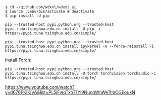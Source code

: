 

```
$ cd ~/github.com/wdxxl/wdxxl_ai
$ source .venv/bin/activate # deactivate
$ pip install -U pip
```

```
pip --trusted-host pypi.python.org --trusted-host pypi.tuna.tsinghua.edu.cn install -U pip -i https://pypi.tuna.tsinghua.edu.cn/simple/
```

```
pip --trusted-host pypi.python.org --trusted-host pypi.tuna.tsinghua.edu.cn install ipykernel -U --force-reinstall -i https://pypi.tuna.tsinghua.edu.cn/simple/
```

Install Torch:
```
pip --trusted-host pypi.python.org --trusted-host pypi.tuna.tsinghua.edu.cn install -U torch torchvision torchaudio -i https://pypi.tuna.tsinghua.edu.cn/simple/
```

https://www.youtube.com/watch?v=d676FKiKjVA&list=PL5jFwqTxh71Yi9NucqWhWeTtlbCGEouxN
